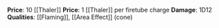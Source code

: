 **Price**: 10 [[Thaler]]
	**Price**: 1 [[Thaler]] per firetube charge
**Damage**: 1D12
**Qualities**: [[Flaming]], [[Area Effect]] (cone)